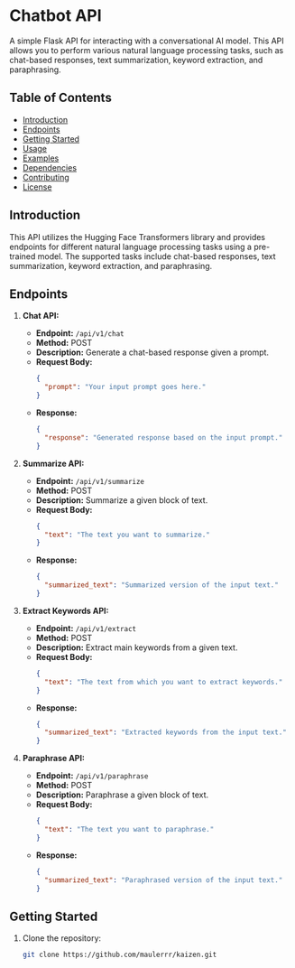 # Chatbot API

A simple Flask API for interacting with a conversational AI model. This API allows you to perform various natural language processing tasks, such as chat-based responses, text summarization, keyword extraction, and paraphrasing.

## Table of Contents
- [Introduction](#introduction)
- [Endpoints](#endpoints)
- [Getting Started](#getting-started)
- [Usage](#usage)
- [Examples](#examples)
- [Dependencies](#dependencies)
- [Contributing](#contributing)
- [License](#license)

## Introduction

This API utilizes the Hugging Face Transformers library and provides endpoints for different natural language processing tasks using a pre-trained model. The supported tasks include chat-based responses, text summarization, keyword extraction, and paraphrasing.

## Endpoints

1. **Chat API:**
   - **Endpoint:** `/api/v1/chat`
   - **Method:** POST
   - **Description:** Generate a chat-based response given a prompt.
   - **Request Body:**
     ```json
     {
       "prompt": "Your input prompt goes here."
     }
     ```
   - **Response:**
     ```json
     {
       "response": "Generated response based on the input prompt."
     }
     ```

2. **Summarize API:**
   - **Endpoint:** `/api/v1/summarize`
   - **Method:** POST
   - **Description:** Summarize a given block of text.
   - **Request Body:**
     ```json
     {
       "text": "The text you want to summarize."
     }
     ```
   - **Response:**
     ```json
     {
       "summarized_text": "Summarized version of the input text."
     }
     ```

3. **Extract Keywords API:**
   - **Endpoint:** `/api/v1/extract`
   - **Method:** POST
   - **Description:** Extract main keywords from a given text.
   - **Request Body:**
     ```json
     {
       "text": "The text from which you want to extract keywords."
     }
     ```
   - **Response:**
     ```json
     {
       "summarized_text": "Extracted keywords from the input text."
     }
     ```

4. **Paraphrase API:**
   - **Endpoint:** `/api/v1/paraphrase`
   - **Method:** POST
   - **Description:** Paraphrase a given block of text.
   - **Request Body:**
     ```json
     {
       "text": "The text you want to paraphrase."
     }
     ```
   - **Response:**
     ```json
     {
       "summarized_text": "Paraphrased version of the input text."
     }
     ```

## Getting Started

1. Clone the repository:
   ```bash
   git clone https://github.com/maulerrr/kaizen.git
